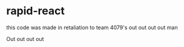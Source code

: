 # rapid-react

this code was made in retaliation to team 4079's out out out out man

Out out out out
